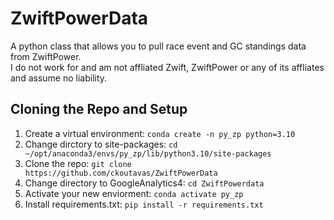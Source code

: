 # ZwiftPowerData
A python class that allows you to pull race event and GC standings data from ZwiftPower.<br>I do not work for and am not affliated Zwift, ZwiftPower or any of its affliates and assume no liability.

## Cloning the Repo and Setup
1. Create a virtual environment: `conda create -n py_zp python=3.10`
2. Change dirctory to site-packages: `cd ~/opt/anaconda3/envs/py_zp/lib/python3.10/site-packages`
3. Clone the repo: `git clone https://github.com/ckoutavas/ZwiftPowerData`
4. Change directory to GoogleAnalytics4: `cd ZwiftPowerdata`
5. Activate your new enviorment: `conda activate py_zp`
6. Install requirements.txt: `pip install -r requirements.txt`


